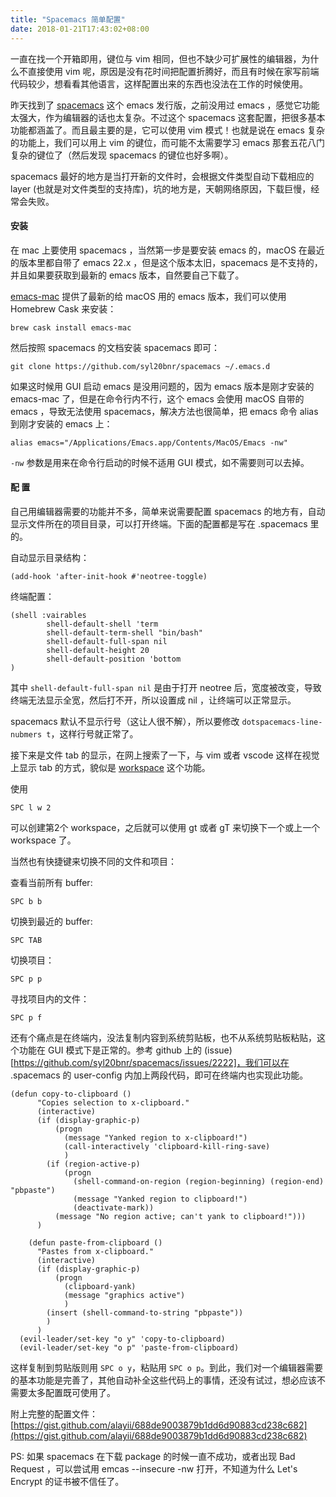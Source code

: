 ```yaml
---
title: "Spacemacs 简单配置"
date: 2018-01-21T17:43:02+08:00
---
```


一直在找一个开箱即用，键位与 vim 相同，但也不缺少可扩展性的编辑器，为什么不直接使用 vim 呢，原因是没有花时间把配置折腾好，而且有时候在家写前端代码较少，想看看其他语言，这样配置出来的东西也没法在工作的时候使用。

昨天找到了 [spacemacs](http://spacemacs.org/) 这个 emacs 发行版，之前没用过 emacs ，感觉它功能太强大，作为编辑器的话也太复杂。不过这个 spacemacs 这套配置，把很多基本功能都涵盖了。而且最主要的是，它可以使用 vim 模式！也就是说在 emacs 复杂的功能上，我们可以用上 vim 的键位，而可能不太需要学习 emacs 那套五花八门复杂的键位了（然后发现 spacemacs 的键位也好多啊）。

spacemacs 最好的地方是当打开新的文件时，会根据文件类型自动下载相应的 layer (也就是对文件类型的支持库)，坑的地方是，天朝网络原因，下载巨慢，经常会失败。

#### 安装

在 mac 上要使用 spacemacs ，当然第一步是要安装 emacs 的，macOS 在最近的版本里都自带了 emacs 22.x ，但是这个版本太旧，spacemacs 是不支持的，并且如果要获取到最新的 emacs 版本，自然要自己下载了。

[emacs-mac](https://emacsformacosx.com/) 提供了最新的给 macOS 用的 emacs 版本，我们可以使用 Homebrew Cask 来安装：

```
brew cask install emacs-mac
```

然后按照 spacemacs 的文档安装 spacemacs 即可：

```
git clone https://github.com/syl20bnr/spacemacs ~/.emacs.d
```

如果这时候用 GUI 启动 emacs 是没用问题的，因为 emacs 版本是刚才安装的 emacs-mac 了，但是在命令行内不行，这个 emacs 会使用 macOS 自带的 emacs ，导致无法使用 spacemacs，解决方法也很简单，把 emacs 命令 alias 到刚才安装的 emacs 上：

```
alias emacs="/Applications/Emacs.app/Contents/MacOS/Emacs -nw"
```

`-nw` 参数是用来在命令行启动的时候不适用 GUI 模式，如不需要则可以去掉。

#### 配 置

自己用编辑器需要的功能并不多，简单来说需要配置 spacemacs 的地方有，自动显示文件所在的项目目录，可以打开终端。下面的配置都是写在 .spacemacs 里的。

自动显示目录结构：

```
(add-hook 'after-init-hook #'neotree-toggle)
```

终端配置：

```
(shell :vairables
        shell-default-shell 'term
        shell-default-term-shell "bin/bash"
        shell-default-full-span nil
        shell-default-height 20
        shell-default-position 'bottom
)
```

其中 `shell-default-full-span nil` 是由于打开 neotree 后，宽度被改变，导致终端无法显示全宽，然后打不开，所以设置成 nil ，让终端可以正常显示。

spacemacs 默认不显示行号（这让人很不解），所以要修改 `dotspacemacs-line-nubmers t`，这样行号就正常了。

接下来是文件 tab 的显示，在网上搜索了一下，与 vim 或者 vscode 这样在视觉上显示 tab 的方式，貌似是 [workspace](http://spacemacs.org/doc/DOCUMENTATION.html#workspaces) 这个功能。

使用

```
SPC l w 2
```

可以创建第2个 workspace，之后就可以使用 gt 或者 gT 来切换下一个或上一个 workspace 了。

当然也有快捷键来切换不同的文件和项目：

查看当前所有 buffer:

```
SPC b b
```

切换到最近的 buffer:

```
SPC TAB
```

切换项目：

```
SPC p p
```

寻找项目内的文件：

```
SPC p f
```

还有个痛点是在终端内，没法复制内容到系统剪贴板，也不从系统剪贴板粘贴，这个功能在 GUI 模式下是正常的。参考 github 上的 (issue)[https://github.com/syl20bnr/spacemacs/issues/2222]，我们可以在 .spacemacs 的 user-config 内加上两段代码，即可在终端内也实现此功能。

```
(defun copy-to-clipboard ()
      "Copies selection to x-clipboard."
      (interactive)
      (if (display-graphic-p)
          (progn
            (message "Yanked region to x-clipboard!")
            (call-interactively 'clipboard-kill-ring-save)
            )
        (if (region-active-p)
            (progn
              (shell-command-on-region (region-beginning) (region-end) "pbpaste")
              (message "Yanked region to clipboard!")
              (deactivate-mark))
          (message "No region active; can't yank to clipboard!")))
      )

    (defun paste-from-clipboard ()
      "Pastes from x-clipboard."
      (interactive)
      (if (display-graphic-p)
          (progn
            (clipboard-yank)
            (message "graphics active")
            )
        (insert (shell-command-to-string "pbpaste"))
        )
      )
  (evil-leader/set-key "o y" 'copy-to-clipboard)
  (evil-leader/set-key "o p" 'paste-from-clipboard)
```

这样复制到剪贴版则用 `SPC o y`，粘贴用 `SPC o p`。到此，我们对一个编辑器需要的基本功能是完善了，其他自动补全这些代码上的事情，还没有试过，想必应该不需要太多配置既可使用了。

附上完整的配置文件：[https://gist.github.com/alayii/688de9003879b1dd6d90883cd238c682](https://gist.github.com/alayii/688de9003879b1dd6d90883cd238c682)

PS: 如果 spacemacs 在下载 package 的时候一直不成功，或者出现 Bad Request ，可以尝试用 emcas --insecure -nw 打开，不知道为什么 Let's Encrypt 的证书被不信任了。

